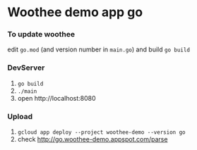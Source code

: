 # Woothee demo app go

### To update woothee

edit `go.mod` (and version number in `main.go`) and build `go build`

### DevServer

1. `go build`
1. `./main`
1. open http://localhost:8080

### Upload

1. `gcloud app deploy --project woothee-demo --version go`
1. check http://go.woothee-demo.appspot.com/parse
